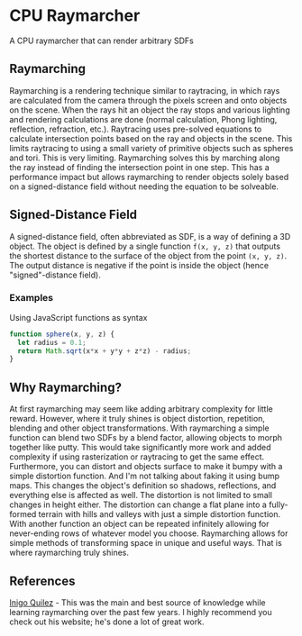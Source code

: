 # CPU Raymarcher
A CPU raymarcher that can render arbitrary SDFs

## Raymarching
Raymarching is a rendering technique similar to raytracing, in which rays are calculated from the camera through the pixels screen and onto objects on the scene. When the rays hit an object the ray stops and various lighting and rendering calculations are done (normal calculation, Phong lighting, reflection, refraction, etc.). Raytracing uses pre-solved equations to calculate intersection points based on the ray and objects in the scene. This limits raytracing to using a small variety of primitive objects such as spheres and tori. This is very limiting. Raymarching solves this by marching along the ray instead of finding the intersection point in one step. This has a performance impact but allows raymarching to render objects solely based on a signed-distance field without needing the equation to be solveable.

## Signed-Distance Field
A signed-distance field, often abbreviated as SDF, is a way of defining a 3D object. The object is defined by a single function `f(x, y, z)` that outputs the shortest distance to the surface of the object from the point `(x, y, z)`. The output distance is negative if the point is inside the object (hence "signed"-distance field).

### Examples
Using JavaScript functions as syntax
```javascript
function sphere(x, y, z) {
  let radius = 0.1;
  return Math.sqrt(x*x + y*y + z*z) - radius;
}
```

## Why Raymarching?
At first raymarching may seem like adding arbitrary complexity for little reward. However, where it truly shines is object distortion, repetition, blending and other object transformations. With raymarching a simple function can blend two SDFs by a blend factor, allowing objects to morph together like putty. This would take significantly more work and added complexity if using rasterization or raytracing to get the same effect. Furthermore, you can distort and objects surface to make it bumpy with a simple distortion function. And I'm not talking about faking it using bump maps. This changes the object's definition so shadows, reflections, and everything else is affected as well. The distortion is not limited to small changes in height either. The distortion can change a flat plane into a fully-formed terrain with hills and valleys with just a simple distortion function. With another function an object can be repeated infinitely allowing for never-ending rows of whatever model you choose. Raymarching allows for simple methods of transforming space in unique and useful ways. That is where raymarching truly shines.

## References
[Inigo Quilez](http://iquilezles.org/) - This was the main and best source of knowledge while learning raymarching over the past few years. I highly recommend you check out his website; he's done a lot of great work.
